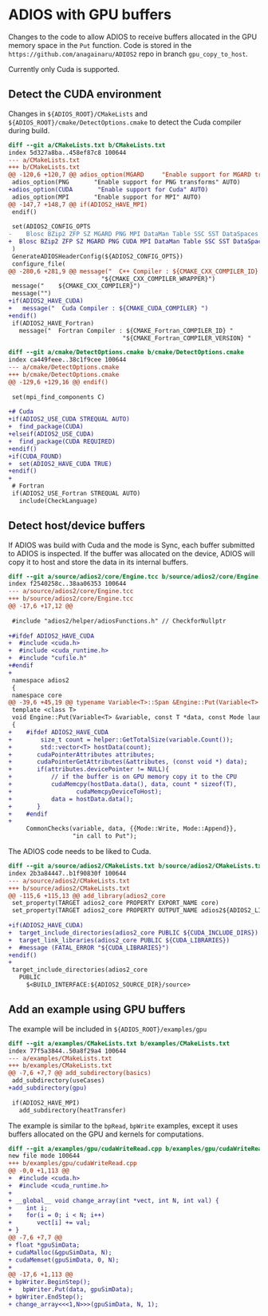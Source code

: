 # ADIOS with GPU buffers

Changes to the code to allow ADIOS to receive buffers allocated in the GPU memory space in the `Put` function.
Code is stored in the `https://github.com/anagainaru/ADIOS2` repo in branch `gpu_copy_to_host`.

Currently only Cuda is supported.

## Detect the CUDA environment

Changes in `${ADIOS_ROOT}/CMakeLists` and `${ADIOS_ROOT}/cmake/DetectOptions.cmake` to detect the Cuda compiler during build.

```diff
diff --git a/CMakeLists.txt b/CMakeLists.txt
index 5d327a8ba..458ef87c8 100644
--- a/CMakeLists.txt
+++ b/CMakeLists.txt
@@ -120,6 +120,7 @@ adios_option(MGARD     "Enable support for MGARD transforms" AUTO)
 adios_option(PNG       "Enable support for PNG transforms" AUTO)
+adios_option(CUDA       "Enable support for Cuda" AUTO)
 adios_option(MPI       "Enable support for MPI" AUTO)
@@ -147,7 +148,7 @@ if(ADIOS2_HAVE_MPI)
 endif()
 
 set(ADIOS2_CONFIG_OPTS
-    Blosc BZip2 ZFP SZ MGARD PNG MPI DataMan Table SSC SST DataSpaces ZeroMQ HDF5 IME Python Fortran SysVShMem Profiling Endian_Reverse
+  Blosc BZip2 ZFP SZ MGARD PNG CUDA MPI DataMan Table SSC SST DataSpaces ZeroMQ HDF5 IME Python Fortran SysVShMem Profiling Endian_Reverse
 )
 GenerateADIOSHeaderConfig(${ADIOS2_CONFIG_OPTS})
 configure_file(
@@ -280,6 +281,9 @@ message("  C++ Compiler : ${CMAKE_CXX_COMPILER_ID} "
                          "${CMAKE_CXX_COMPILER_WRAPPER}")
 message("    ${CMAKE_CXX_COMPILER}")
 message("")
+if(ADIOS2_HAVE_CUDA)
+	message("  Cuda Compiler : ${CMAKE_CUDA_COMPILER} ")
+endif()
 if(ADIOS2_HAVE_Fortran)
   message("  Fortran Compiler : ${CMAKE_Fortran_COMPILER_ID} "
                                "${CMAKE_Fortran_COMPILER_VERSION} "
```

```diff
diff --git a/cmake/DetectOptions.cmake b/cmake/DetectOptions.cmake
index ca449feee..38c1f9cee 100644
--- a/cmake/DetectOptions.cmake
+++ b/cmake/DetectOptions.cmake
@@ -129,6 +129,16 @@ endif()
 
 set(mpi_find_components C)
 
+# Cuda
+if(ADIOS2_USE_CUDA STREQUAL AUTO)
+  find_package(CUDA)
+elseif(ADIOS2_USE_CUDA)
+  find_package(CUDA REQUIRED)
+endif()
+if(CUDA_FOUND)
+  set(ADIOS2_HAVE_CUDA TRUE)
+endif()
+
 # Fortran
 if(ADIOS2_USE_Fortran STREQUAL AUTO)
   include(CheckLanguage)
```

## Detect host/device buffers

If ADIOS was build with Cuda and the mode is Sync, each buffer submitted to ADIOS is inspected.
If the buffer was allocated on the device, ADIOS will copy it to host and store the data in its internal buffers.

```diff
diff --git a/source/adios2/core/Engine.tcc b/source/adios2/core/Engine.tcc
index f2540258c..38aa06353 100644
--- a/source/adios2/core/Engine.tcc
+++ b/source/adios2/core/Engine.tcc
@@ -17,6 +17,12 @@
 
 #include "adios2/helper/adiosFunctions.h" // CheckforNullptr
 
+#ifdef ADIOS2_HAVE_CUDA
+  #include <cuda.h>
+  #include <cuda_runtime.h>
+  #include "cufile.h"
+#endif
+
 namespace adios2
 {
 namespace core
@@ -39,6 +45,19 @@ typename Variable<T>::Span &Engine::Put(Variable<T> &variable,
 template <class T>
 void Engine::Put(Variable<T> &variable, const T *data, const Mode launch)
 {
+    #ifdef ADIOS2_HAVE_CUDA
+        size_t count = helper::GetTotalSize(variable.Count());
+        std::vector<T> hostData(count);
+	    cudaPointerAttributes attributes;
+	    cudaPointerGetAttributes(&attributes, (const void *) data);
+	    if(attributes.devicePointer != NULL){
+	        // if the buffer is on GPU memory copy it to the CPU
+	        cudaMemcpy(hostData.data(), data, count * sizeof(T),
+		           cudaMemcpyDeviceToHost);
+	        data = hostData.data();
+	    }
+    #endif
+
     CommonChecks(variable, data, {{Mode::Write, Mode::Append}},
                  "in call to Put");
```

The ADIOS code needs to be liked to Cuda.

```diff
diff --git a/source/adios2/CMakeLists.txt b/source/adios2/CMakeLists.txt
index 2b3a84447..b1f90830f 100644
--- a/source/adios2/CMakeLists.txt
+++ b/source/adios2/CMakeLists.txt
@@ -115,6 +115,13 @@ add_library(adios2_core
 set_property(TARGET adios2_core PROPERTY EXPORT_NAME core)
 set_property(TARGET adios2_core PROPERTY OUTPUT_NAME adios2${ADIOS2_LIBRARY_SUFFIX}_core)
 
+if(ADIOS2_HAVE_CUDA)
+  target_include_directories(adios2_core PUBLIC ${CUDA_INCLUDE_DIRS})
+  target_link_libraries(adios2_core PUBLIC ${CUDA_LIBRARIES})
+  #message (FATAL_ERROR "${CUDA_LIBRARIES}")
+endif()
+
 target_include_directories(adios2_core
   PUBLIC
     $<BUILD_INTERFACE:${ADIOS2_SOURCE_DIR}/source>
```

## Add an example using GPU buffers

The example will be included in `${ADIOS_ROOT}/examples/gpu`

```diff
diff --git a/examples/CMakeLists.txt b/examples/CMakeLists.txt
index 77f5a3844..50a8f29a4 100644
--- a/examples/CMakeLists.txt
+++ b/examples/CMakeLists.txt
@@ -7,6 +7,7 @@ add_subdirectory(basics)
 add_subdirectory(useCases)
+add_subdirectory(gpu)
 
 if(ADIOS2_HAVE_MPI)
   add_subdirectory(heatTransfer)
```

The example is similar to the `bpRead`, `bpWrite` examples, except it uses buffers allocated on the GPU and kernels for computations.

```diff
diff --git a/examples/gpu/cudaWriteRead.cpp b/examples/gpu/cudaWriteRead.cpp
new file mode 100644
+++ b/examples/gpu/cudaWriteRead.cpp
@@ -0,0 +1,113 @@
+  #include <cuda.h>
+  #include <cuda_runtime.h>
+
+ __global__ void change_array(int *vect, int N, int val) {
+    int i;
+    for(i = 0; i < N; i++)
+       vect[i] += val;
+ }
@@ -7,6 +7,7 @@
+ float *gpuSimData;
+ cudaMalloc(&gpuSimData, N);
+ cudaMemset(gpuSimData, 0, N);
+ 
@@ -17,6 +1,113 @@
+ bpWriter.BeginStep();
+	bpWriter.Put(data, gpuSimData);
+ bpWriter.EndStep();
+ change_array<<<1,N>>>(gpuSimData, N, 1);
```
